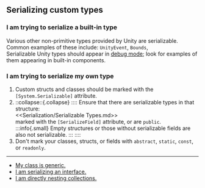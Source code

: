 ## Serializing custom types
### I am trying to serialize a built-in type
Various other non-primitive types provided by Unity are serializable.  
Common examples of these include: `UnityEvent`, `Bounds`,   
Serializable Unity types should appear in [debug mode](Debug%20Mode.md); look for examples of them appearing in built-in components.

### I am trying to serialize my own type
1. Custom structs and classes should be marked with the `[System.Serializable]` attribute.
1. ::collapse::{.collapse}
::::
Ensure that there are serializable types in that structure:  
<<Serialization/Serializable Types.md>>  
marked with the `[SerializeField]` attribute, or are `public`.  
:::info{.small}
Empty structures or those without serializable fields are also not serializable.
:::
::::
1. Don't mark your classes, structs, or fields with `abstract`, `static`, `const`, or `readonly`.  

---

- [My class is generic.](Generic%20Types.md)
- [I am serializing an interface.](Interfaces.md)
- [I am directly nesting collections.](Nested%20Collections.md)
